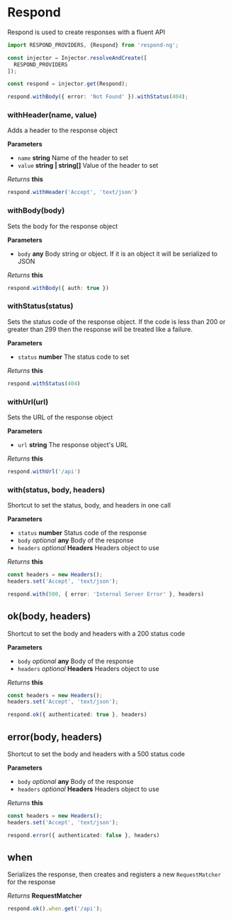 # Respond
Respond is used to create responses with a fluent API

```ts
import RESPOND_PROVIDERS, {Respond} from 'respond-ng';

const injector = Injector.resolveAndCreate([
  RESPOND_PROVIDERS
]);

const respond = injector.get(Respond);

respond.withBody({ error: 'Not Found' }).withStatus(404);
```

### withHeader(name, value)
Adds a header to the response object

__Parameters__
* `name` __string__ Name of the header to set
* `value` __string | string[]__ Value of the header to set


_Returns_ __this__

```ts
respond.withHeader('Accept', 'text/json')
```


### withBody(body)
Sets the body for the response object

__Parameters__
* `body` __any__ Body string or object. If it is an object it will be serialized to JSON


_Returns_ __this__

```ts
respond.withBody({ auth: true })
```

### withStatus(status)
Sets the status code of the response object. If the code is less than 200 or greater than 299 then the response will be treated like a failure.

__Parameters__
* `status` __number__ The status code to set


_Returns_ __this__

```ts
respond.withStatus(404)
```

### withUrl(url)
Sets the URL of the response object

__Parameters__
* `url` __string__ The response object's URL


_Returns_ __this__

```ts
respond.withUrl('/api')
```

### with(status, body, headers)
Shortcut to set the status, body, and headers in one call

__Parameters__
* `status` __number__ Status code of the response
* `body` _optional_ __any__ Body of the response
* `headers` _optional_ __Headers__ Headers object to use


_Returns_ __this__

```ts
const headers = new Headers();
headers.set('Accept', 'text/json');

respond.with(500, { error: 'Internal Server Error' }, headers)
```

## ok(body, headers)
Shortcut to set the body and headers with a 200 status code

__Parameters__
* `body` _optional_ __any__ Body of the response
* `headers` _optional_ __Headers__ Headers object to use


_Returns_ __this__

```ts
const headers = new Headers();
headers.set('Accept', 'text/json');

respond.ok({ authenticated: true }, headers)
```

## error(body, headers)
Shortcut to set the body and headers with a 500 status code

__Parameters__
* `body` _optional_ __any__ Body of the response
* `headers` _optional_ __Headers__ Headers object to use


_Returns_ __this__

```ts
const headers = new Headers();
headers.set('Accept', 'text/json');

respond.error({ authenticated: false }, headers)
```


## when
Serializes the response, then creates and registers a new `RequestMatcher` for the response

_Returns_ __RequestMatcher__

```ts
respond.ok().when.get('/api');
```
